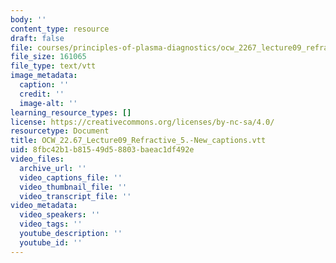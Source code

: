 ```yaml
---
body: ''
content_type: resource
draft: false
file: courses/principles-of-plasma-diagnostics/ocw_2267_lecture09_refractive_5-new_captions.vtt
file_size: 161065
file_type: text/vtt
image_metadata:
  caption: ''
  credit: ''
  image-alt: ''
learning_resource_types: []
license: https://creativecommons.org/licenses/by-nc-sa/4.0/
resourcetype: Document
title: OCW_22.67_Lecture09_Refractive_5.-New_captions.vtt
uid: 8fbc42b1-b815-49d5-8803-baeac1df492e
video_files:
  archive_url: ''
  video_captions_file: ''
  video_thumbnail_file: ''
  video_transcript_file: ''
video_metadata:
  video_speakers: ''
  video_tags: ''
  youtube_description: ''
  youtube_id: ''
---
```

